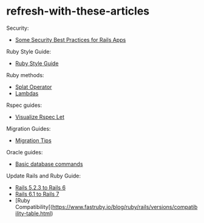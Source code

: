 # refresh-with-these-articles

Security:
- [Some Security Best Practices for Rails Apps](https://blog.appsignal.com/2022/10/05/security-best-practices-for-your-rails-application.html)

Ruby Style Guide:
- [Ruby Style Guide](https://ruby-style-guide.shopify.dev/)

Ruby methods:
- [Splat Operator](https://thoughtbot.com/blog/ruby-splat-operator)
- [Lambdas](https://scoutapm.com/blog/how-to-use-lambdas-in-ruby)

Rspec guides:
- [Visualize Rspec Let](https://thoughtbot.com/blog/using-a-dependency-graph-to-visualize-rspec-let)

Migration Guides:
- [Migration Tips](https://www.oracle.com/technical-resources/articles/kern-rails-migrations.html)

Oracle guides:
- [Basic database commands](https://blogs.oracle.com/sql/post/how-to-use-create-table-alter-table-and-drop-table-in-oracle-database)

Update Rails and Ruby Guide:
- [Rails 5.2.3 to Rails 6](https://fullstackheroes.com/tutorials/rails/upgrade-to-rails-6/)
- [Rails 6.1 to Rails 7](https://www.fastruby.io/blog/rails/upgrades/upgrade-rails-6-1-to-7-0.html)
- [Ruby Compatibility[(https://www.fastruby.io/blog/ruby/rails/versions/compatibility-table.html)
